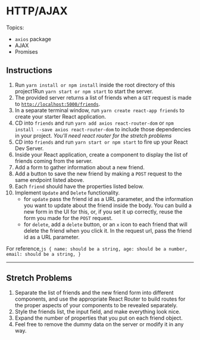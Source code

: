 HTTP/AJAX
=========

Topics:

-	`axios` package
-	AJAX
-	Promises

Instructions
------------

1.	Run `yarn install or npm install` inside the root directory of this project1Run `yarn start or npm start` to start the server.
2.	The provided server returns a list of friends when a `GET` request is made to [`http://localhost:5000/friends`](http://localhost:5000/friends)\.
3.	In a separate terminal window, run `yarn create react-app friends` to create your starter React application.
4.	CD into `friends` and run `yarn add axios react-router-dom` or `npm install --save axios react-router-dom` to include those dependencies in your project. *You'll need react router for the stretch problems*
5.	CD into `friends` and run `yarn start or npm start` to fire up your React Dev Server.
6.	Inside your React application, create a component to display the list of friends coming from the server.
7.	Add a form to gather information about a new friend.
8.	Add a button to save the new friend by making a `POST` request to the same endpoint listed above.
9.	Each `friend` should have the properties listed below.
10.	Implement `Update` and `Delete` functionality.
	-	for `update` pass the friend id as a URL parameter, and the information you want to update about the friend inside the body. You can build a new form in the UI for this, or, if you set it up correctly, reuse the form you made for the `POST` request.
	-	for `delete`, add a `delete` button, or an `x` icon to each friend that will delete the friend when you click it. In the request url, pass the friend id as a URL parameter.

For reference,`js
{
  name: should be a string,
  age: should be a number,
  email: should be a string,
}
`

---

Stretch Problems
----------------

1.	Separate the list of friends and the new friend form into different components, and use the appropriate React Router to build routes for the proper aspects of your components to be revealed separately.
2.	Style the friends list, the input field, and make everything look nice.
3.	Expand the number of properties that you put on each friend object.
4.	Feel free to remove the dummy data on the server or modify it in any way.

